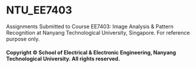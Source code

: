 # NTU_EE7403
Assignments Submitted to Course EE7403: Image Analysis &amp; Pattern Recognition at Nanyang Technological University, Singapore. For reference purpose only.

#### Copyright © School of Electrical & Electronic Engineering, Nanyang Technological University. All rights reserved.
